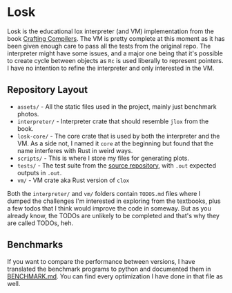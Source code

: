 # Losk

Losk is the educational lox interpreter (and VM) implementation from the book 
[Crafting Compilers](https://craftinginterpreters.com/). The VM is pretty complete at this moment as it has been
given enough care to pass all the tests from the original repo. 
The interpreter might have some issues, and a major one being that it's possible to create cycle between objects 
as `Rc` is used liberally to represent pointers. I have no intention to refine the interpreter and only interested in
the VM.

## Repository Layout

- `assets/` - All the static files used in the project, mainly just benchmark photos.
- `interpreter/` - Interpreter crate that should resemble `jlox` from the book.
- `losk-core/` - The core crate that is used by both the interpreter and the VM. As a side not, I named it `core` at the 
   beginning but found that the name interferes with Rust in weird ways.
- `scripts/` - This is where I store my files for generating plots.
- `tests/` - The test suite from the [source repository](https://github.com/munificent/craftinginterpreters), with `.out`
  expected outputs in `.out`.
- `vm/` - VM crate aka Rust version of `clox`

Both the `interpreter/` and `vm/` folders contain `TODOS.md` files where I dumped the challenges I'm interested in exploring
from the textbooks, plus a few todos that I think would improve the code in someway. But as you already know, the TODOs
are unlikely to be completed and that's why they are called TODOs, heh.

## Benchmarks

If you want to compare the performance between versions, I have translated the benchmark programs to python and 
documented them in [BENCHMARK.md](./BENCHMARK.md). You can find every optimization I have done in that file as well.